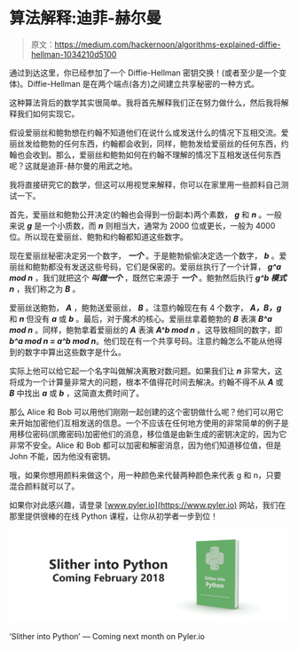 # 算法解释:迪菲-赫尔曼

> 原文：<https://medium.com/hackernoon/algorithms-explained-diffie-hellman-1034210d5100>

通过到达这里，你已经参加了一个 Diffie-Hellman 密钥交换！(或者至少是一个变体)。Diffie-Hellman 是在两个端点(各方)之间建立共享秘密的一种方式。

这种算法背后的数学其实很简单。我将首先解释我们正在努力做什么，然后我将解释我们如何实现它。

假设爱丽丝和鲍勃想在约翰不知道他们在说什么或发送什么的情况下互相交流。爱丽丝发给鲍勃的任何东西，约翰都会收到，同样，鲍勃发给爱丽丝的任何东西，约翰也会收到。那么，爱丽丝和鲍勃如何在约翰不理解的情况下互相发送任何东西呢？这就是迪菲-赫尔曼的用武之地。

我将直接研究它的数学，但这可以用视觉来解释，你可以在家里用一些颜料自己测试一下。

首先，爱丽丝和鲍勃公开决定(约翰也会得到一份副本)两个素数， ***g*** 和 ***n*** 。一般来说 ***g*** 是一个小质数，而 ***n*** 则相当大，通常为 2000 位或更长，一般为 4000 位。所以现在爱丽丝、鲍勃和约翰都知道这些数字。

现在爱丽丝秘密决定另一个数字， ***一个*** 。于是鲍勃偷偷决定选一个数字， ***b*** 。爱丽丝和鲍勃都没有发送这些号码，它们是保密的。爱丽丝执行了一个计算， ***g^a mod n*** ，我们就把这个 ***叫做一个*** ，既然它来源于 ***一个*** 。鲍勃然后执行 ***g^b 模式 n*** ，我们称之为 ***B*** 。

爱丽丝送鲍勃， ***A*** ，鲍勃送爱丽丝， ***B*** 。注意约翰现在有 4 个数字， ***A，B，g*** 和 ***n*** 但没有 ***a*** 或 ***b*** 。最后，对于魔术的核心。爱丽丝拿着鲍勃的 ***B*** 表演 ***B^a mod n*** 。同样，鲍勃拿着爱丽丝的 ***A*** 表演 ***A^b mod n*** 。这导致相同的数字，即***b^a mod n = a^b mod n***。他们现在有一个共享号码。注意约翰怎么不能从他得到的数字中算出这些数字是什么。

实际上他可以给它起一个名字叫做解决离散对数问题。如果我们让 ***n*** 非常大，这将成为一个计算量非常大的问题，根本不值得花时间去解决。约翰不得不从 ***A*** 或 ***B*** 中找出 ***a*** 或 ***b*** ，这简直太费时间了。

那么 Alice 和 Bob 可以用他们刚刚一起创建的这个密钥做什么呢？他们可以用它来开始加密他们互相发送的信息。一个不应该在任何地方使用的非常简单的例子是用移位密码(凯撒密码)加密他们的消息，移位值是由新生成的密钥决定的，因为它非常不安全。Alice 和 Bob 都可以加密和解密消息，因为他们知道移位值，但是 John 不能，因为他没有密钥。

哦，如果你想用颜料来做这个，用一种颜色来代替两种颜色来代表 g 和 n，只要混合颜料就可以了。

如果你对此感兴趣，请登录 [www.pyler.io](https://www.pyler.io) 网站，我们在那里提供很棒的在线 Python 课程，让你从初学者一步到位！

![](img/65d0581c2635e776dcbcc8d43ad3ce72.png)

‘Slither into Python’ — Coming next month on Pyler.io